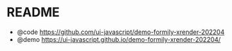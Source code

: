 # README

- @code https://github.com/ui-javascript/demo-formily-xrender-202204
- @demo https://ui-javascript.github.io/demo-formily-xrender-202204/